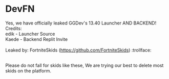 # DevFN
Yes, we have officially leaked GGDev's 13.40 Launcher AND BACKEND!<br>
Credits:<br>
edik - Launcher Source<br> 
Kaede - Backend Replit Invite<br><br>
Leaked by: FortniteSkids (https://github.com/FortniteSkids) :trollface:<br><br>

Please do not fall for skids like these, We are trying our best to delete most skids on the platform.
